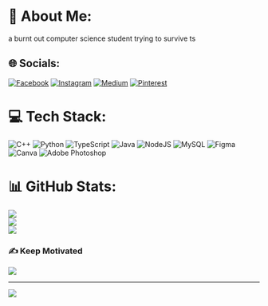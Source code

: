 # 💫 About Me:
a burnt out computer science student trying to survive ts


## 🌐 Socials:
[![Facebook](https://img.shields.io/badge/Facebook-%231877F2.svg?logo=Facebook&logoColor=white)](https://facebook.com/lmphnmrk) [![Instagram](https://img.shields.io/badge/Instagram-%23E4405F.svg?logo=Instagram&logoColor=white)](https://instagram.com/mrkurydrug) [![Medium](https://img.shields.io/badge/Medium-12100E?logo=medium&logoColor=white)](https://medium.com/@vncntmark) [![Pinterest](https://img.shields.io/badge/Pinterest-%23E60023.svg?logo=Pinterest&logoColor=white)](https://pinterest.com/limpahanmark45) 

# 💻 Tech Stack:
![C++](https://img.shields.io/badge/c++-%2300599C.svg?style=for-the-badge&logo=c%2B%2B&logoColor=white) ![Python](https://img.shields.io/badge/python-3670A0?style=for-the-badge&logo=python&logoColor=ffdd54) ![TypeScript](https://img.shields.io/badge/typescript-%23007ACC.svg?style=for-the-badge&logo=typescript&logoColor=white) ![Java](https://img.shields.io/badge/java-%23ED8B00.svg?style=for-the-badge&logo=openjdk&logoColor=white) ![NodeJS](https://img.shields.io/badge/node.js-6DA55F?style=for-the-badge&logo=node.js&logoColor=white) ![MySQL](https://img.shields.io/badge/mysql-4479A1.svg?style=for-the-badge&logo=mysql&logoColor=white) ![Figma](https://img.shields.io/badge/figma-%23F24E1E.svg?style=for-the-badge&logo=figma&logoColor=white) ![Canva](https://img.shields.io/badge/Canva-%2300C4CC.svg?style=for-the-badge&logo=Canva&logoColor=white) ![Adobe Photoshop](https://img.shields.io/badge/adobe%20photoshop-%2331A8FF.svg?style=for-the-badge&logo=adobe%20photoshop&logoColor=white)
# 📊 GitHub Stats:
![](https://github-readme-stats.vercel.app/api?username=markvncent&theme=dark&hide_border=false&include_all_commits=true&count_private=true)<br/>
![](https://github-readme-streak-stats.herokuapp.com/?user=markvncent&theme=dark&hide_border=false)<br/>
![](https://github-readme-stats.vercel.app/api/top-langs/?username=markvncent&theme=dark&hide_border=false&include_all_commits=true&count_private=true&layout=compact)

### ✍️ Keep Motivated
![](https://quotes-github-readme.vercel.app/api?type=horizontal&theme=radical)

---
[![](https://visitcount.itsvg.in/api?id=markvncent&icon=0&color=2)](https://visitcount.itsvg.in)

<!-- Proudly created with GPRM ( https://gprm.itsvg.in ) -->
